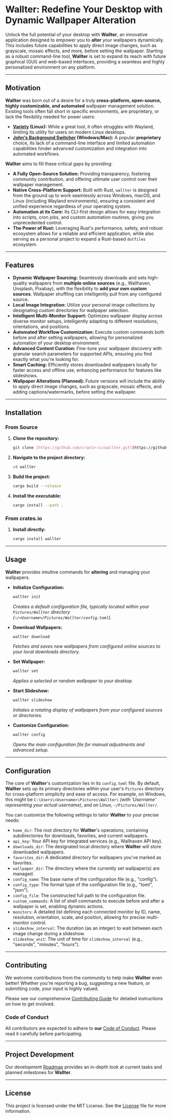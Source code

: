 # Wallter: Redefine Your Desktop with Dynamic Wallpaper Alteration

Unlock the full potential of your desktop with **Wallter**, an innovative
application designed to empower you to **alter** your wallpapers dynamically.
This includes future capabilities to apply direct image changes, such as
grayscale, mosaic effects, and more, before setting the wallpaper. Starting as a
robust command-line tool, **Wallter** is set to expand its reach with future
graphical (GUI) and web-based interfaces, providing a seamless and highly
personalized environment on any platform.

---

## Motivation

**Wallter** was born out of a desire for a truly **cross-platform, open-source,
highly customizable, and automated** wallpaper management solution. Existing
tools often fall short in specific environments, are proprietary, or lack the
flexibility needed for power users:

- **[Variety](https://github.com/varietywalls/variety) (Linux):** While a great
  tool, it often struggles with Wayland, limiting its utility for users on
  modern Linux desktops.
- **[John's Background Switcher](https://johnsad.ventures/software/backgroundswitcher/)
  (Windows/Mac):** A popular **proprietary** choice, its lack of a command-line
  interface and limited automation capabilities hinder advanced customization
  and integration into automated workflows.

**Wallter** aims to fill these critical gaps by providing:

- **A Fully Open-Source Solution:** Providing transparency, fostering community
  contribution, and offering ultimate user control over their wallpaper
  management.
- **Native Cross-Platform Support:** Built with Rust, `wallter` is designed from
  the ground up to work seamlessly across Windows, macOS, and Linux (including
  Wayland environments), ensuring a consistent and unified experience regardless
  of your operating system.
- **Automation at its Core:** Its CLI-first design allows for easy integration
  into scripts, cron jobs, and custom automation routines, giving you
  unprecedented control.
- **The Power of Rust:** Leveraging Rust's performance, safety, and robust
  ecosystem allows for a reliable and efficient application, while also serving
  as a personal project to expand a Rust-based `dotfiles` ecosystem.

---

## Features

- **Dynamic Wallpaper Sourcing:** Seamlessly downloads and sets high-quality
  wallpapers from **multiple online sources** (e.g., Wallhaven, Unsplash,
  Pixabay), with the flexibility to **add your own custom sources**. Wallpaper
  shuffling can intelligently pull from any configured source.
- **Local Image Integration:** Utilize your personal image collections by
  designating custom directories for wallpaper selection.
- **Intelligent Multi-Monitor Support:** Optimizes wallpaper display across
  diverse monitor setups, intelligently adapting to different resolutions,
  orientations, and positions.
- **Automated Workflow Customization:** Execute custom commands both before and
  after setting wallpapers, allowing for personalized automation of your desktop
  environment.
- **Advanced Content Curation:** Fine-tune your wallpaper discovery with
  granular search parameters for supported APIs, ensuring you find exactly what
  you're looking for.
- **Smart Caching:** Efficiently stores downloaded wallpapers locally for faster
  access and offline use, enhancing performance for features like slideshows.
- **Wallpaper Alterations (Planned):** Future versions will include the ability
  to apply direct image changes, such as grayscale, mosaic effects, and adding
  captions/watermarks, before setting the wallpaper.

---

## Installation

### From Source

1. **Clone the repository:**

   ```bash
   git clone [https://github.com/craole-cc/wallter.git](https://github.com/craole-cc/wallter.git)
   ```

2. **Navigate to the project directory:**

   ```bash
   cd wallter
   ```

3. **Build the project:**

   ```bash
   cargo build --release
   ```

4. **Install the executable:**

   ```bash
   cargo install --path .
   ```

### From crates.io

1. **Install directly:**

   ```bash
   cargo install wallter
   ```

---

## Usage

**Wallter** provides intuitive commands for **altering** and managing your
wallpapers.

- **Initialize Configuration:**

  ```bash
  wallter init
  ```

  _Creates a default configuration file, typically located within your
  `Pictures/Wallter` directory (`~/<Username>/Pictures/Wallter/config.toml`)._
- **Download Wallpapers:**

  ```bash
  wallter download
  ```

  _Fetches and saves new wallpapers from configured online sources to your local
  downloads directory._
- **Set Wallpaper:**

  ```bash
  wallter set
  ```

  _Applies a selected or random wallpaper to your desktop._
- **Start Slideshow:**

  ```bash
  wallter slideshow
  ```

  _Initiates a rotating display of wallpapers from your configured sources or
  directories._
- **Customize Configuration:**

  ```bash
  wallter config
  ```

  _Opens the main configuration file for manual adjustments and advanced setup._

---

## Configuration

The core of **Wallter**'s customization lies in its `config.toml` file. By
default, **Wallter** sets up its primary directories within your user's
`Pictures` directory for cross-platform simplicity and ease of access. For
example, on Windows, this might be `C:\Users\<Username>\Pictures\Wallter\`
_(with 'Username' representing your actual username)_, and on Linux,
`~/Pictures/Wallter/`.

You can customize the following settings to tailor **Wallter** to your precise
needs:

- `home_dir`: The root directory for **Wallter**'s operations, containing
  subdirectories for downloads, favorites, and current wallpapers.
- `api_key`: Your API key for integrated services (e.g., Wallhaven API key).
- `downloads_dir`: The designated local directory where **Wallter** will store
  downloaded wallpapers.
- `favorites_dir`: A dedicated directory for wallpapers you've marked as
  favorites.
- `wallpaper_dir`: The directory where the currently set wallpaper(s) are
  managed.
- `config_name`: The base name of the configuration file (e.g., "config").
- `config_type`: The format type of the configuration file (e.g., "toml",
  "json").
- `config_file`: The constructed full path to the configuration file.
- `custom_commands`: A list of shell commands to execute before and after a
  wallpaper is set, enabling dynamic actions.
- `monitors`: A detailed list defining each connected monitor by ID, name,
  resolution, orientation, scale, and position, allowing for precise
  multi-monitor control.
- `slideshow_interval`: The duration (as an integer) to wait between each image
  change during a slideshow.
- `slideshow_unit`: The unit of time for `slideshow_interval` (e.g., "seconds",
  "minutes", "hours").

---

## Contributing

We welcome contributions from the community to help make **Wallter** even
better! Whether you're reporting a bug, suggesting a new feature, or submitting
code, your input is highly valued.

Please see our comprehensive [Contributing Guide](../../CONTRIBUTING.md) for
detailed instructions on how to get involved.

### Code of Conduct

All contributors are expected to adhere to **our**
[Code of Conduct](../../CODE_OF_CONDUCT.md). Please read it carefully before
participating.

---

## Project Development

Our development [Roadmap](ROADMAP.md) provides an in-depth look at current tasks
and planned milestones for **Wallter**.

---

## License

This project is licensed under the MIT License. See the
[License](../../LICENSE-MIT.md) file for more information.
